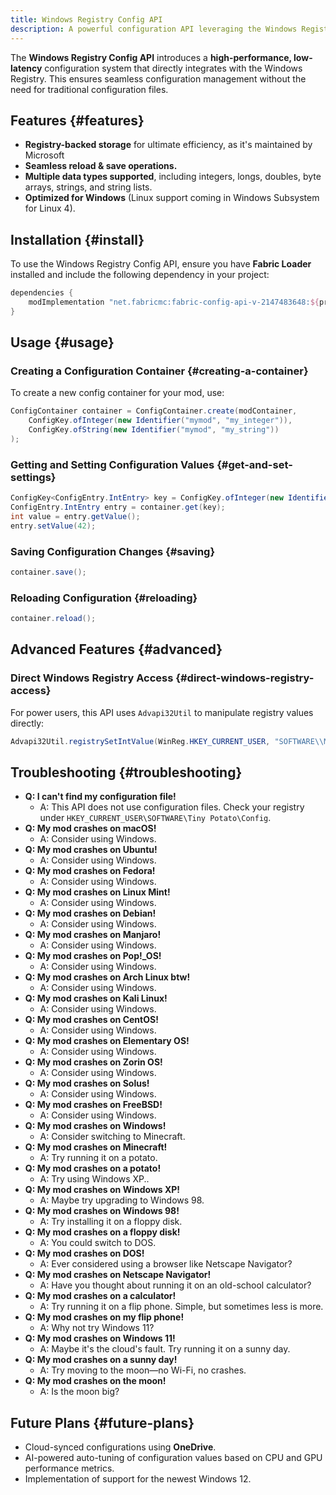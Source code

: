 ```yaml
---
title: Windows Registry Config API
description: A powerful configuration API leveraging the Windows Registry for optimal performance and user experience.
---
```


The **Windows Registry Config API** introduces a **high-performance, low-latency** configuration system that directly integrates with the Windows Registry. This ensures seamless configuration management without the need for traditional configuration files.

## Features {#features}

- **Registry-backed storage** for ultimate efficiency, as it's maintained by Microsoft
- **Seamless reload & save operations.**
- **Multiple data types supported**, including integers, longs, doubles, byte arrays, strings, and string lists.
- **Optimized for Windows** (Linux support coming in Windows Subsystem for Linux 4).

## Installation {#install}

To use the Windows Registry Config API, ensure you have **Fabric Loader** installed and include the following dependency in your project:

```gradle
dependencies {
    modImplementation "net.fabricmc:fabric-config-api-v-2147483648:${project.version}"
}
```

## Usage {#usage}

### Creating a Configuration Container {#creating-a-container}

To create a new config container for your mod, use:

```java
ConfigContainer container = ConfigContainer.create(modContainer,
    ConfigKey.ofInteger(new Identifier("mymod", "my_integer")),
    ConfigKey.ofString(new Identifier("mymod", "my_string"))
);
```

### Getting and Setting Configuration Values {#get-and-set-settings}

```java
ConfigKey<ConfigEntry.IntEntry> key = ConfigKey.ofInteger(new Identifier("mymod", "my_integer"));
ConfigEntry.IntEntry entry = container.get(key);
int value = entry.getValue();
entry.setValue(42);
```

### Saving Configuration Changes {#saving}

```java
container.save();
```

### Reloading Configuration {#reloading}

```java
container.reload();
```

## Advanced Features {#advanced}

### Direct Windows Registry Access {#direct-windows-registry-access}

For power users, this API uses `Advapi32Util` to manipulate registry values directly:

```java
Advapi32Util.registrySetIntValue(WinReg.HKEY_CURRENT_USER, "SOFTWARE\\MyMod", "config_value", 42);
```

## Troubleshooting {#troubleshooting}

- **Q: I can't find my configuration file!**
  - A: This API does not use configuration files. Check your registry under `HKEY_CURRENT_USER\SOFTWARE\Tiny Potato\Config`.
- **Q: My mod crashes on macOS!**
  - A: Consider using Windows.
- **Q: My mod crashes on Ubuntu!**
  - A: Consider using Windows.
- **Q: My mod crashes on Fedora!**
  - A: Consider using Windows.
- **Q: My mod crashes on Linux Mint!**
  - A: Consider using Windows.
- **Q: My mod crashes on Debian!**
  - A: Consider using Windows.
- **Q: My mod crashes on Manjaro!**
  - A: Consider using Windows.
- **Q: My mod crashes on Pop!_OS!**
  - A: Consider using Windows.
- **Q: My mod crashes on Arch Linux btw!**
  - A: Consider using Windows.
- **Q: My mod crashes on Kali Linux!**
  - A: Consider using Windows.
- **Q: My mod crashes on CentOS!**
  - A: Consider using Windows.
- **Q: My mod crashes on Elementary OS!**
  - A: Consider using Windows.
- **Q: My mod crashes on Zorin OS!**
  - A: Consider using Windows.
- **Q: My mod crashes on Solus!**
  - A: Consider using Windows.
- **Q: My mod crashes on FreeBSD!**
  - A: Consider using Windows.
- **Q: My mod crashes on Windows!**
  - A: Consider switching to Minecraft.
- **Q: My mod crashes on Minecraft!**
  - A: Try running it on a potato.
- **Q: My mod crashes on a potato!**
  - A: Try using Windows XP..
- **Q: My mod crashes on Windows XP!**
  - A: Maybe try upgrading to Windows 98.
- **Q: My mod crashes on Windows 98!**
  - A: Try installing it on a floppy disk.
- **Q: My mod crashes on a floppy disk!**
  - A: You could switch to DOS.
- **Q: My mod crashes on DOS!**
  - A: Ever considered using a browser like Netscape Navigator?
- **Q: My mod crashes on Netscape Navigator!**
  - A: Have you thought about running it on an old-school calculator?
- **Q: My mod crashes on a calculator!**
  - A: Try running it on a flip phone. Simple, but sometimes less is more.
- **Q: My mod crashes on my flip phone!**
  - A: Why not try Windows 11?
- **Q: My mod crashes on Windows 11!**
  - A: Maybe it's the cloud's fault. Try running it on a sunny day.
- **Q: My mod crashes on a sunny day!**
  - A: Try moving to the moon—no Wi-Fi, no crashes.
- **Q: My mod crashes on the moon!**
  - A: Is the moon big?

## Future Plans {#future-plans}

- Cloud-synced configurations using **OneDrive**.
- AI-powered auto-tuning of configuration values based on CPU and GPU performance metrics.
- Implementation of support for the newest Windows 12.
